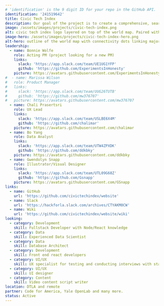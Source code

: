 ```yaml
---
# 'identification' is the 9 digit ID for your repo in the GitHub API.
identification: '241519642'
title: Civic Tech Index
description: Our goal of the project is to create a comprehensive, searchable index of all civic tech open source software projects around the world. We have created the framework. Now our next step is to create a website and other marketing tools that will demonstrate the power of the index and will provide instructions for how to tag and share your github repository in 2 min or less.
image: /assets/images/projects/civic-tech-index.png
alt: civic tech index logo layered on top of the world map. Paired with a globe icon and a magnifying glass.
image-hero: /assets/images/projects/civic-tech-index-hero.png
alt-hero: outline of the world map with connectivity dots linking major cities on each continent
leadership:
  - name: Bonnie Wolfe
    role: Acting PM (project looking for a new PM)
    links:
      slack: 'https://app.slack.com/team/UE1UG1YFP'
      github: 'https://github.com/ExperimentsInHonesty'
    picture: https://avatars.githubusercontent.com/ExperimentsInHonesty
#  - name: Marissa Wilson
#   role: Product Manager
#   links:
#     slack: 'https://app.slack.com/team/UUG26TUTB'
#     github: 'https://github.com/mw376707'
#   picture: https://avatars.githubusercontent.com/mw376707
  - name: Chali Prasertsri
    role: UX Lead
    links:
      slack: 'https://app.slack.com/team/USLBE6X4M'
      github: 'https://github.com/chalimar'
    picture: https://avatars.githubusercontent.com/chalimar
  - name: Bo Yang
    role: Data Analyst
    links:
      slack: 'https://app.slack.com/team/UTW4ZPXDK'
      github: 'https://github.com/ddkbky'
    picture: https://avatars.githubusercontent.com/ddkbky
  - name: Gwendolyn Snapp
    role: Illustrator/Visual Designer
    links:
      slack: 'https://app.slack.com/team/UTL09G68Z'
      github: 'https://github.com/Gsnapp'
    picture: https://avatars.githubusercontent.com/GSnapp
links: 
  - name: GitHub
    url: 'https://github.com/civictechindex/website'
  - name: Slack
    url: 'https://hackforla.slack.com/archives/CTYAKM0CW'
  - name: Wiki
    url: 'https://github.com/civictechindex/website/wiki'
looking:
  - category: Development
    skill: Fullstack Developer with Node/React knowledge
  - category: Data
    skill: Experienced Data Scientist
  - category: Data
    skill: Database Architect
  - category: Development
    skill: Front end react developers
  - category: UI/UX
    skill: UX specialist for testing and conducting interviews with stakeholders
  - category: UI/UX
    skill: UI designer
  - category: Content
    skill: Video content script writer
location: DTLA and remote
partner: Code for America, Yale OpenLab and many more.
status: Active
---
```

